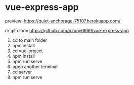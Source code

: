 # vue-express-app
preview: https://quiet-anchorage-75107.herokuapp.com/

or 
git clone https://github.com/dzony6969/vue-express-app

1. cd to main folder
2. npm install 
3. cd vue-project
4. npm install 
5. npm run serve
6. open another terminal
7. cd server
8. npm run serve
